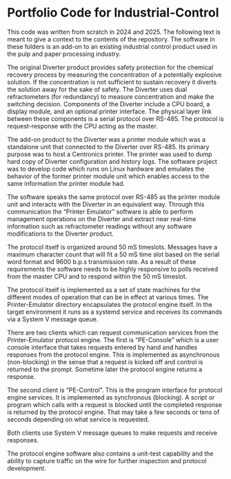# Portfolio Code for Industrial-Control

This code was written from scratch in 2024 and 2025.  The following text is
meant to give a context to the contents of the repository.  The software in
these folders is an add-on to an existing industrial control product used
in the pulp and paper processing industry.

The original Diverter product provides safety protection for the chemical
recovery process by measuring the concentration of a potentially explosive
solution.  If the concentration is not sufficient to sustain recovery it
diverts the solution away for the sake of safety.  The Diverter uses dual
refractometers (for redundancy) to measure concentration and make the
switching decision.  Components of the Diverter include a CPU board, a
display module, and an optional printer interface.  The physical layer link
between these components is a serial protocol over RS-485.  The protocol
is request-response with the CPU acting as the master.

The add-on product to the Diverter was a printer module which was a
standalone unit that connected to the Diverter over RS-485.  Its primary
purpose was to host a Centronics printer.  The printer was used to dump
hard copy of Diverter configuration and history logs.  The software project
was to develop code which runs on Linux hardware and emulates the behavior
of the former printer module unit which enables access to the same information
the printer module had.

The software speaks the same protocol over RS-485 as the printer module
unit and interacts with the Diverter in an equivalent way.  Through this
communication the “Printer Emulator” software is able to perform management
operations on the Diverter and extract near real-time information such as
refractometer readings without any software modifications to the Diverter product.

The protocol itself is organized around 50 mS timeslots.  Messages have a
maximum character count that will fit a 50 mS time slot based on the serial
word format and 9600 b.p.s transmission rate.  As a result of these
requirements the software needs to be highly responsive to polls received
from the master CPU and to respond within the 50 mS timeslot.

The protocol itself is implemented as a set of state machines for the
different modes of operation that can be in effect at various times.
The Printer-Emulator directory encapsulates the protocol engine itself.
In the target environment it runs as a systemd service and receives its
commands via a System V message queue.

There are two clients which can request communication services from the
Printer-Emulator protocol engine.  The first is “PE-Console” which is a
user console interface that takes requests entered by hand and handles
responses from the protocol engine.  This is implemented as asynchronous
(non-blocking) in the sense that a request is kicked off and control is
returned to the prompt.  Sometime later the protocol engine returns a
response.

The second client is “PE-Control”.  This is the program interface for
protocol engine services.  It is implemented as synchronous (blocking).
A script or program which calls with a request is blocked until the
completed response is returned by the protocol engine.  That may
take a few seconds or tens of seconds depending on what service is requested.

Both clients use System V message queues to make requests and receive responses.

The protocol engine software also contains a unit-test capability and the ability
to capture traffic on the wire for further inspection and protocol development.
